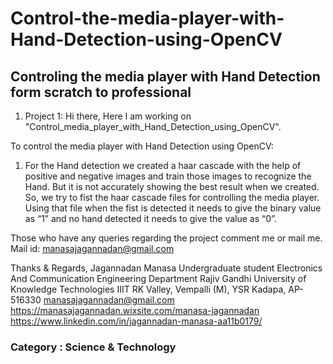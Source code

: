# Control-the-media-player-with-Hand-Detection-using-OpenCV
## Controling the media player with Hand Detection form scratch to professional
1. Project 1:
Hi there,
Here I am working on "Control_media_player_with_Hand_Detection_using_OpenCV".

To control the media player with Hand Detection using OpenCV:

1. For the Hand detection we created a haar cascade with the help of positive and negative images and train those images to recognize the Hand. But it is not accurately showing the best result when we created. So, we try to fist the haar cascade files for controlling the media player. Using that file when the fist is detected it needs to give the binary value as “1” and no hand detected it needs to give the value as “0”.

Those who have any queries regarding the project comment me or mail me.
Mail id: manasajagannadan@gmail.com

Thanks & Regards,
Jagannadan Manasa
Undergraduate student
Electronics And Communication Engineering Department
Rajiv Gandhi University of  Knowledge Technologies 
IIIT RK Valley, Vempalli (M), YSR Kadapa, AP-516330
manasajagannadan@gmail.com
https://manasajagannadan.wixsite.com/manasa-jagannadan
https://www.linkedin.com/in/jagannadan-manasa-aa11b0179/

### Category        : Science & Technology
